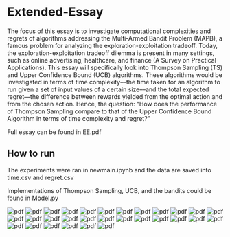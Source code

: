 # Extended-Essay

The focus of this essay is to investigate computational complexities and regrets of
algorithms addressing the Multi-Armed Bandit Problem (MAPB), a famous problem for
analyzing the exploration-exploitation tradeoff. Today, the exploration-exploitation tradeoff
dilemma is present in many settings, such as online advertising, healthcare, and finance (A
Survey on Practical Applications). This essay will specifically look into Thompson Sampling
(TS) and Upper Confidence Bound (UCB) algorithms. These algorithms would be investigated
in terms of time complexity––the time taken for an algorithm to run given a set of input values of
a certain size––and the total expected regret––the difference between rewards yielded from the
optimal action and from the chosen action. Hence, the question: “How does the performance of
Thompson Sampling compare to that of the Upper Confidence Bound Algorithm in terms of time
complexity and regret?”

Full essay can be found in EE.pdf

## How to run

The experiments were ran in newmain.ipynb and the data are saved into time.csv and regret.csv

Implementations of Thompson Sampling, UCB, and the bandits could be found in Model.py

![pdf](pngs/EE-01.png)
![pdf](pngs/EE-02.png)
![pdf](pngs/EE-03.png)
![pdf](pngs/EE-04.png)
![pdf](pngs/EE-05.png)
![pdf](pngs/EE-06.png)
![pdf](pngs/EE-07.png)
![pdf](pngs/EE-08.png)
![pdf](pngs/EE-09.png)
![pdf](pngs/EE-10.png)
![pdf](pngs/EE-11.png)
![pdf](pngs/EE-12.png)
![pdf](pngs/EE-13.png)
![pdf](pngs/EE-14.png)
![pdf](pngs/EE-15.png)
![pdf](pngs/EE-16.png)
![pdf](pngs/EE-17.png)
![pdf](pngs/EE-18.png)
![pdf](pngs/EE-19.png)
![pdf](pngs/EE-20.png)
![pdf](pngs/EE-21.png)
![pdf](pngs/EE-22.png)
![pdf](pngs/EE-23.png)
![pdf](pngs/EE-24.png)
![pdf](pngs/EE-25.png)
![pdf](pngs/EE-26.png)
![pdf](pngs/EE-27.png)
![pdf](pngs/EE-28.png)
![pdf](pngs/EE-29.png)
![pdf](pngs/EE-30.png)
